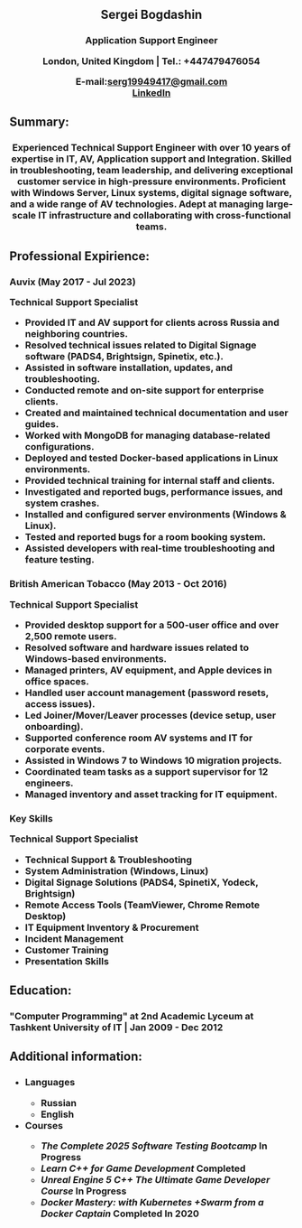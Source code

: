 <h2 style="text-align:center;"> Sergei Bogdashin</p>
<h3 style="text-align:center;"> Application Support Engineer</p>
London, United Kingdom | Tel.: +447479476054 <br>

E-mail:[serg19949417@gmail.com](mailto:serg19949417@gmail.com) <br>
[LinkedIn](https://www.linkedin.com/in/sergeibogdashin/)

<h2 style="text-align:left;"> Summary:</p>
<h3 style="text-align:center";> Experienced Technical Support Engineer with over 10 years of expertise in  IT, AV, Application support and Integration. Skilled in troubleshooting, team leadership, and delivering exceptional customer service in high-pressure environments. Proficient with Windows Server, Linux systems, digital signage software, and a wide range of AV technologies. Adept at managing large-scale IT infrastructure and collaborating with cross-functional teams. </p>

<h2 style="text-align:left;"> Professional Expirience:</p>
<h3 style="text-align:left;"> Auvix (May 2017 - Jul 2023)</p>
<p style="text-align:left";> Technical Support Specialist</p>

<ul>
	<li> Provided IT and AV support for clients across Russia and neighboring countries. </li>
	<li> Resolved technical issues related to Digital Signage software (PADS4, Brightsign, Spinetix, etc.). </li>
	<li> Assisted in software installation, updates, and troubleshooting. </li>
	<li> Conducted remote and on-site support for enterprise clients. </li>
	<li> Created and maintained technical documentation and user guides. </li>
	<li> Worked with MongoDB for managing database-related configurations. </li>
	<li> Deployed and tested Docker-based applications in Linux environments. </li>
	<li> Provided technical training for internal staff and clients. </li>
	<li> Investigated and reported bugs, performance issues, and system crashes. </li>
	<li> Installed and configured server environments (Windows & Linux). </li>
	<li> Tested and reported bugs for a room booking system. </li>
	<li> Assisted developers with real-time troubleshooting and feature testing. </li>
</ul>

<h3 style="text-align:left;"> British American Tobacco (May 2013 - Oct 2016)</p>
<p style="text-align:left";> Technical Support Specialist</p>

<ul>
	<li> Provided desktop support for a 500-user office and over 2,500 remote users. </li>
	<li> Resolved software and hardware issues related to Windows-based environments. </li>
	<li> Managed printers, AV equipment, and Apple devices in office spaces. </li>
	<li> Handled user account management (password resets, access issues). </li>
	<li> Led Joiner/Mover/Leaver processes (device setup, user onboarding). </li>
	<li> Supported conference room AV systems and IT for corporate events. </li>
	<li> Assisted in Windows 7 to Windows 10 migration projects. </li>
	<li> Coordinated team tasks as a support supervisor for 12 engineers. </li>
	<li> Managed inventory and asset tracking for IT equipment. </li>
</ul>

<h3 style="text-align:left;"> Key Skills</p>
<p style="text-align:left";> Technical Support Specialist</p>

<ul>
	<li> Technical Support & Troubleshooting </li>
	<li> System Administration (Windows, Linux) </li>
	<li> Digital Signage Solutions (PADS4, SpinetiX, Yodeck, Brightsign) </li>
	<li> Remote Access Tools (TeamViewer, Chrome Remote Desktop) </li>
	<li> IT Equipment Inventory & Procurement </li>
	<li> Incident Management </li>
	<li> Customer Training </li>
	<li> Presentation Skills </li>
</ul>

<h2 style="text-align:left;"> Education:</p>
<h3 style="text-align:left";> "Computer Programming" at 2nd Academic Lyceum at Tashkent University of IT | Jan 2009 - Dec 2012 </p>

<h2 style="text-align:left;"> Additional information:</p>

<h3> 
<ul>
	<li>Languages </li><ul>
		<li> Russian</li>
		<li>English</li></ul>
	<li> Courses </li><ul>
		<li><em>The Complete 2025 Software Testing Bootcamp</em> In Progress</li>
		<li><em>Learn C++ for Game Development</em> Completed</li>
		<li><em>Unreal Engine 5 C++ The Ultimate Game Developer Course</em> In Progress</li>
		<li><em>Docker Mastery: with Kubernetes +Swarm from a Docker Captain</em> Completed In 2020</li></ul>
</ul>
</p>